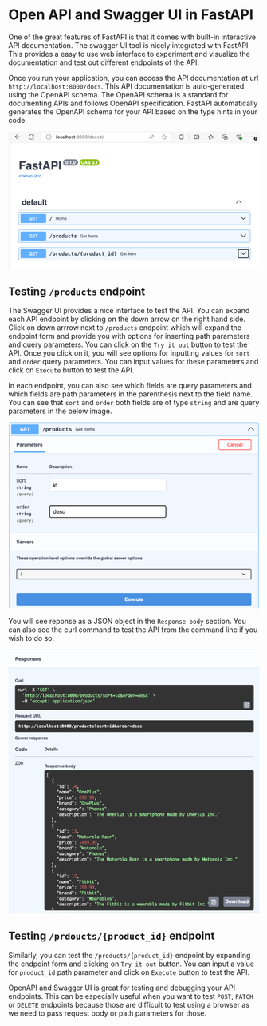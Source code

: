 # Open API and Swagger UI in FastAPI

One of the great features of FastAPI is that it comes with built-in interactive API documentation. The swagger UI tool is nicely integrated with FastAPI. This provides a easy to use web interface to experiment and visualize the documentation and test out different endpoints of the API.

Once you run your application, you can access the API documentation at url `http://localhost:8000/docs`. This API documentation is auto-generated using the OpenAPI schema. The OpenAPI schema is a standard for documenting APIs and follows OpenAPI specification. FastAPI automatically generates the OpenAPI schema for your API based on the type hints in your code.

![FastAPI Swagger UI](openapi-documentation.png "OpenAPI Swagger UI in FastAPI")

## Testing `/products` endpoint

The Swagger UI provides a nice interface to test the API. You can expand each API endpoint by clicking on the down arrow on the right hand side. Click on down arrrow next to `/products` endpoint which will expand the endpoint form and provide you with options for inserting path parameters and query parameters. You can click on the `Try it out` button to test the API. Once you click on it, you will see options for inputting values for `sort` and `order` query parameters. You can input values for these parameters and click on `Execute` button to test the API.

In each endpoint, you can also see which fields are query parameters and which fields are path parameters in the parenthesis next to the field name. You can see that `sort` and `order` both fields are of type `string` and are query parameters in the below image.

![OpenAPI Query Parameter fields](openapi-query-parameter-fields.png "OpenAPI Query Parameter fields in FastAPI")

You will see reponse as a JSON object in the `Response body` section. You can also see the curl command to test the API from the command line if you wish to do so.

![OpenAPI Response](openapi-response.png "OpenAPI Response in FastAPI")

## Testing `/prdoucts/{product_id}` endpoint

Similarly, you can test the `/products/{product_id}` endpoint by expanding the endpoint form and clicking on `Try it out` button. You can input a value for `product_id` path parameter and click on `Execute` button to test the API.

OpenAPI and Swagger UI is great for testing and debugging your API endpoints. This can be especially useful when you want to test `POST`, `PATCH` or `DELETE` endpoints because those are difficult to test using a browser as we need to pass request body or path parameters for those.

